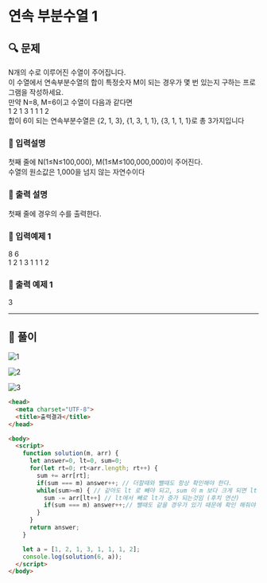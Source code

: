 # 연속 부분수열 1

##  🔍 문제 
N개의 수로 이루어진 수열이 주어집니다.  
이 수열에서 연속부분수열의 합이 특정숫자 M이 되는 경우가 몇 번 있는지 구하는 프로그램을 작성하세요.  
만약 N=8, M=6이고 수열이 다음과 같다면  
1 2 1 3 1 1 1 2   
합이 6이 되는 연속부분수열은 {2, 1, 3}, {1, 3, 1, 1}, {3, 1, 1, 1}로 총 3가지입니다


### 🔹 입력설명
첫째 줄에 N(1≤N≤100,000), M(1≤M≤100,000,000)이 주어진다.  
수열의 원소값은 1,000을 넘지 않는 자연수이다

### 🔹 출력 설명
첫째 줄에 경우의 수를 출력한다.

### 🔹 입력예제 1
8 6  
1 2 1 3 1 1 1 2

### 🔹 출력 예제 1
3


----

##  📌 풀이

![1](https://user-images.githubusercontent.com/28912774/117388686-2471fc00-af26-11eb-92f0-cf4c8aa33faf.jpg)

![2](https://user-images.githubusercontent.com/28912774/117388719-318eeb00-af26-11eb-9bd6-b212c3c945bc.jpg)

![3](https://user-images.githubusercontent.com/28912774/117388730-36539f00-af26-11eb-8689-688a50ab8ebc.jpg)


```html
<head>
  <meta charset="UTF-8">
  <title>출력결과</title>
</head>

<body>
  <script>
    function solution(m, arr) {
      let answer=0, lt=0, sum=0;
      for(let rt=0; rt<arr.length; rt++) {
        sum += arr[rt];
        if(sum === m) answer++; // 더할때와 뺄때도 항상 확인해야 한다.
        while(sum>=m) { // 같아도 lt 로 빼야 되고, sum 이 m 보다 크게 되면 lt 가 하나씩 증가 하면서 m 보다 작을때까지 해야되기 때문에 while 반복문 사용
          sum -= arr[lt++] // lt에서 빼로 lt가 증가 되는것임 (후치 연산)
          if(sum === m) answer++;// 뺄때도 같을 경우가 있기 때문에 확인 해줘야 함
        }
      }
      return answer;
    }

    let a = [1, 2, 1, 3, 1, 1, 1, 2];
    console.log(solution(6, a));
  </script>
</body>
```
